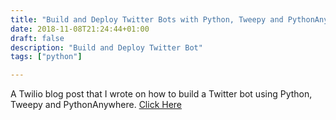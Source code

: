 ```yaml
---
title: "Build and Deploy Twitter Bots with Python, Tweepy and PythonAnywhere"
date: 2018-11-08T21:24:44+01:00
draft: false
description: "Build and Deploy Twitter Bot"
tags: ["python"]

---
```



A Twilio blog post that I wrote on how to build a Twitter bot using Python, Tweepy and PythonAnywhere. [Click Here](https://www.twilio.com/blog/build-deploy-twitter-bots-python-tweepy-pythonanywhere)




